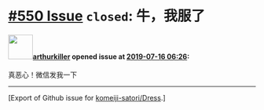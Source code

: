 # [\#550 Issue](https://github.com/komeiji-satori/Dress/issues/550) `closed`: 牛，我服了

#### <img src="https://avatars.githubusercontent.com/u/11133870?u=83df082ae05bc3d968eda988846d8278143ac8ef&v=4" width="50">[arthurkiller](https://github.com/arthurkiller) opened issue at [2019-07-16 06:26](https://github.com/komeiji-satori/Dress/issues/550):

真恶心！微信发我一下




-------------------------------------------------------------------------------



[Export of Github issue for [komeiji-satori/Dress](https://github.com/komeiji-satori/Dress).]
